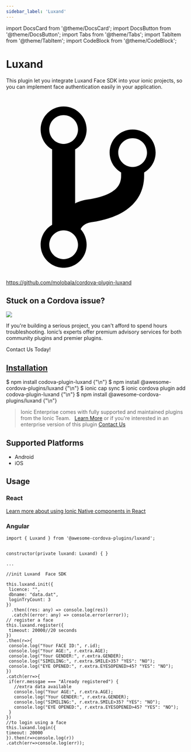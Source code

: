 ```yaml
---
sidebar_label: 'Luxand'
---
```


import DocsCard from '@theme/DocsCard';
import DocsButton from '@theme/DocsButton';
import Tabs from '@theme/Tabs';
import TabItem from '@theme/TabItem';
import CodeBlock from '@theme/CodeBlock';

# Luxand

This plugin let you integrate Luxand Face SDK into your ionic projects, so you can implement face authentication easily in your application.

<p><a href="https://github.com/molobala/cordova-plugin-luxand" target="_blank" rel="noopener" className="git-link">
  <svg viewBox="0 0 512 512"><path d="M416 160c0-35.3-28.7-64-64-64s-64 28.7-64 64c0 23.7 12.9 44.3 32 55.4v8.6c0 19.9-7.8 33.7-25.3 44.9-15.4 9.8-38.1 17.1-67.5 21.5-14 2.1-25.7 6-35.2 10.7V151.4c19.1-11.1 32-31.7 32-55.4 0-35.3-28.7-64-64-64S96 60.7 96 96c0 23.7 12.9 44.3 32 55.4v209.2c-19.1 11.1-32 31.7-32 55.4 0 35.3 28.7 64 64 64s64-28.7 64-64c0-16.6-6.3-31.7-16.7-43.1 1.9-4.9 9.7-16.3 29.4-19.3 38.8-5.8 68.9-15.9 92.3-30.8 36-22.8 55-57 55-98.8v-8.6c19.1-11.1 32-31.7 32-55.4zM160 56c22.1 0 40 17.9 40 40s-17.9 40-40 40-40-17.9-40-40 17.9-40 40-40zm0 400c-22.1 0-40-17.9-40-40s17.9-40 40-40 40 17.9 40 40-17.9 40-40 40zm192-256c-22.1 0-40-17.9-40-40s17.9-40 40-40 40 17.9 40 40-17.9 40-40 40z"></path></svg> https://github.com/molobala/cordova-plugin-luxand
</a></p>

<h2>Stuck on a Cordova issue?</h2>
<DocsCard className="cordova-ee-card" header="Don't waste precious time on plugin issues." href="https://ionicframework.com/sales?product_of_interest=Ionic%20Native">
  <div>
    <img src="/docs/icons/native-cordova-bot.png" class="cordova-ee-img" />
    <p>If you're building a serious project, you can't afford to spend hours troubleshooting. Ionic’s experts offer premium advisory services for both community plugins and premier plugins.</p>
    <DocsButton className="native-ee-detail">Contact Us Today!</DocsButton>
  </div>
</DocsCard>

<h2 id="installation">
  <a href="#installation">Installation</a>
</h2>
<Tabs defaultValue="Capacitor" values={[
  {value: 'Capacitor', label: 'Capacitor'},
  {value: 'Cordova', label: 'Cordova'},
  {value: 'Enterprise', label: 'Enterprise'},
]}>
  <TabItem value="Capacitor">
    <CodeBlock className="language-shell">
      $ npm install codova-plugin-luxand {"\n"}
      $ npm install @awesome-cordova-plugins/luxand {"\n"}
      $ ionic cap sync
    </CodeBlock>
  </TabItem>
  <TabItem value="Cordova">
    <CodeBlock className="language-shell">
      $ ionic cordova plugin add codova-plugin-luxand {"\n"}
      $ npm install @awesome-cordova-plugins/luxand {"\n"}
    </CodeBlock>
  </TabItem>
  <TabItem value="Enterprise">
    <blockquote>Ionic Enterprise comes with fully supported and maintained plugins from the Ionic Team. &nbsp;
      <a class="btn" href="https://ionic.io/docs/premier-plugins">Learn More</a> or if you're interested in an enterprise version of this plugin <a class="btn" href="https://ionicframework.com/sales?product_of_interest=Ionic%20Enterprise%20Engine">Contact Us</a></blockquote>
  </TabItem>
</Tabs>

## Supported Platforms

- Android
- iOS

## Usage

### React

[Learn more about using Ionic Native components in React](../native-community.md#react)

### Angular

```tsx
import { Luxand } from '@awesome-cordova-plugins/luxand';


constructor(private luxand: Luxand) { }

...

//init Luxand  Face SDK

this.luxand.init({
 licence: "",
 dbname: "data.dat",
 loginTryCount: 3
})
  .then((res: any) => console.log(res))
  .catch((error: any) => console.error(error));
// register a face
this.luxand.register({
 timeout: 20000//20 seconds
})
.then(r=>{
 console.log("Your FACE ID:", r.id);
 console.log("Your AGE:", r.extra.AGE);
 console.log("Your GENDER:", r.extra.GENDER);
 console.log("SIMILING:", r.extra.SMILE>35? "YES": "NO");
 console.log("EYE OPENED:", r.extra.EYESOPENED>45? "YES": "NO");
})
.catch(err=>{
 if(err.messgae === "Already registered") {
   //extra data available
   console.log("Your AGE:", r.extra.AGE);
   console.log("Your GENDER:", r.extra.GENDER);
   console.log("SIMILING:", r.extra.SMILE>35? "YES": "NO");
   console.log("EYE OPENED:", r.extra.EYESOPENED>45? "YES": "NO");
 }
})
//to login using a face
this.luxand.login({
timeout: 20000
}).then(r=>console.log(r))
.catch(err=>console.log(err));

```
